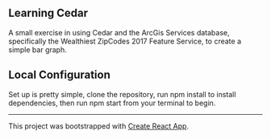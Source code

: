 ## Learning Cedar

A small exercise in using Cedar and the ArcGis Services database, specifically the Wealthiest ZipCodes 2017 Feature Service, to create a simple bar graph.

## Local Configuration

Set up is pretty simple, clone the repository, run npm install to install dependencies, then run npm start from your terminal to begin. 

---

This project was bootstrapped with [Create React App](https://github.com/facebook/create-react-app).
